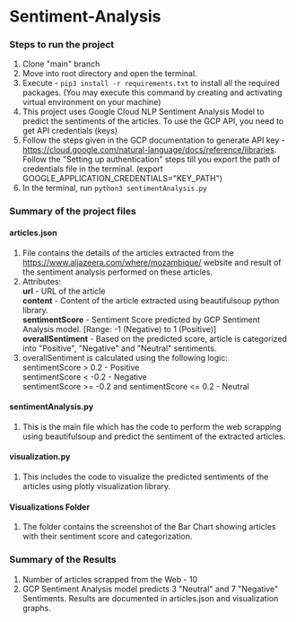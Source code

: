 # Sentiment-Analysis

### Steps to run the project
1. Clone "main" branch
2. Move into root directory and open the terminal.
3. Execute - ```pip3 install -r requirements.txt``` to install all the required packages. (You may execute this command by creating and activating virtual environment on your machine)
4. This project uses Google Cloud NLP Sentiment Analysis Model to predict the sentiments of the articles. To use the GCP API, you need to get API credentials (keys)
5. Follow the steps given in the GCP documentation to generate API key - https://cloud.google.com/natural-language/docs/reference/libraries. Follow the "Setting up authentication" steps till you export the path of credentials file in the terminal. (export GOOGLE_APPLICATION_CREDENTIALS="KEY_PATH")
6. In the terminal, run ```python3 sentimentAnalysis.py```

### Summary of the project files
#### **articles.json**
1. File contains the details of the articles extracted from the https://www.aljazeera.com/where/mozambique/ website and result of the sentiment analysis performed on these articles. 
2. Attributes: <br />
   **url** - URL of the article <br />
   **content** - Content of the article extracted using beautifulsoup python library. <br />
   **sentimentScore** - Sentiment Score predicted by GCP Sentiment Analysis model. [Range: -1 (Negative)  to 1 (Positive)] <br />
   **overallSentiment** - Based on the predicted score, article is categorized into "Positive", "Negative" and "Neutral" sentiments.
3. overallSentiment is calculated using the following logic: <br />
   sentimentScore > 0.2 - Positive <br />
   sentimentScore < -0.2 - Negative <br />
   sentimentScore >= -0.2 and sentimentScore <= 0.2 - Neutral <br />

#### **sentimentAnalysis.py**
1. This is the main file which has the code to perform the web scrapping using beautifulsoup and predict the sentiment of the extracted articles.

#### **visualization.py**
1. This includes the code to visualize the predicted sentiments of the articles using plotly visualization library.

#### **Visualizations Folder**
1. The folder contains the screenshot of the Bar Chart showing articles with their sentiment score and categorization.

### Summary of the Results
1. Number of articles scrapped from the Web - 10
2. GCP Sentiment Analysis model predicts 3 "Neutral" and 7 "Negative" Sentiments. Results are documented in articles.json and visualization graphs.
